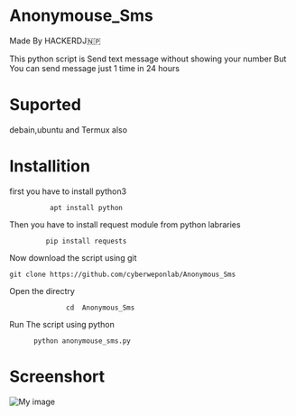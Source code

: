 # Anonymouse_Sms

Made By HACKERDJ🇳🇵


This python script is Send text message without showing your number 
But You can send message just 1 time in 24 hours
# Suported 
 debain,ubuntu and Termux also 
# Installition
  first you have to install python3


              apt install python
  Then you have to install request module from python labraries




             pip install requests


Now download the script using git




          


    git clone https://github.com/cyberweponlab/Anonymous_Sms




Open the directry 


                  cd  Anonymous_Sms
Run The script using python 



          python anonymouse_sms.py

# Screenshort

![My image](https://github.com/cyberweponlab/Anonymous_Sms/blob/main/img.jpg)
